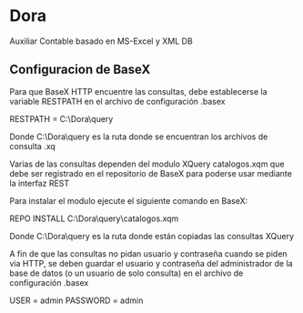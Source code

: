 # Dora
Auxiliar Contable basado en MS-Excel y XML DB


## Configuracion de BaseX

Para que BaseX HTTP encuentre las consultas, debe establecerse la variable RESTPATH en el archivo de configuración  .basex

RESTPATH = C:\Dora\query

Donde C:\Dora\query es la ruta donde se encuentran los archivos de consulta .xq

Varias de las consultas dependen del modulo XQuery catalogos.xqm que debe ser registrado en el repositorio de BaseX para poderse usar mediante la interfaz REST

Para instalar el modulo ejecute el siguiente comando en BaseX:

REPO INSTALL C:\Dora\query\catalogos.xqm

Donde C:\Dora\query es la ruta donde están copiadas las consultas XQuery

A fin de que las consultas no pidan usuario y contraseña cuando se piden via HTTP, se deben guardar el usuario y contraseña del administrador de la base de datos (o un usuario de solo consulta) en el archivo de configuración .basex

USER = admin
PASSWORD = admin

